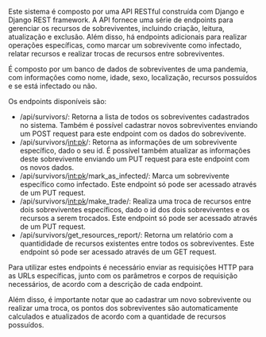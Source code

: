 Este sistema é composto por uma API RESTful construída com Django e Django REST framework. A API fornece uma série de endpoints para gerenciar os recursos de sobreviventes, incluindo criação, leitura, atualização e exclusão. Além disso, há endpoints adicionais para realizar operações específicas, como marcar um sobrevivente como infectado, relatar recursos e realizar trocas de recursos entre sobreviventes.

É composto por um banco de dados de sobreviventes de uma pandemia, com informações como nome, idade, sexo, localização, recursos possuídos e se está infectado ou não.

Os endpoints disponíveis são:

* /api/survivors/: Retorna a lista de todos os sobreviventes cadastrados no sistema. Também é possível cadastrar novos sobreviventes enviando um POST request para este endpoint com os dados do sobrevivente.
* /api/survivors/<int:pk>/: Retorna as informações de um sobrevivente específico, dado o seu id. É possível também atualizar as informações deste sobrevivente enviando um PUT request para este endpoint com os novos dados.
* /api/survivors/<int:pk>/mark_as_infected/: Marca um sobrevivente específico como infectado. Este endpoint só pode ser acessado através de um PUT request.
* /api/survivors/<int:pk>/make_trade/: Realiza uma troca de recursos entre dois sobreviventes específicos, dado o id dos dois sobreviventes e os recursos a serem trocados. Este endpoint só pode ser acessado através de um PUT request.
* /api/survivors/get_resources_report/: Retorna um relatório com a quantididade de recursos existentes entre todos os sobreviventes. Este endpoint só pode ser acessado através de um GET request.

Para utilizar estes endpoints é necessário enviar as requisições HTTP para as URLs específicas, junto com os parâmetros e corpos de requisição necessários, de acordo com a descrição de cada endpoint.

Além disso, é importante notar que ao cadastrar um novo sobrevivente ou realizar uma troca, os pontos dos sobreviventes são automaticamente calculados e atualizados de acordo com a quantidade de recursos possuídos.